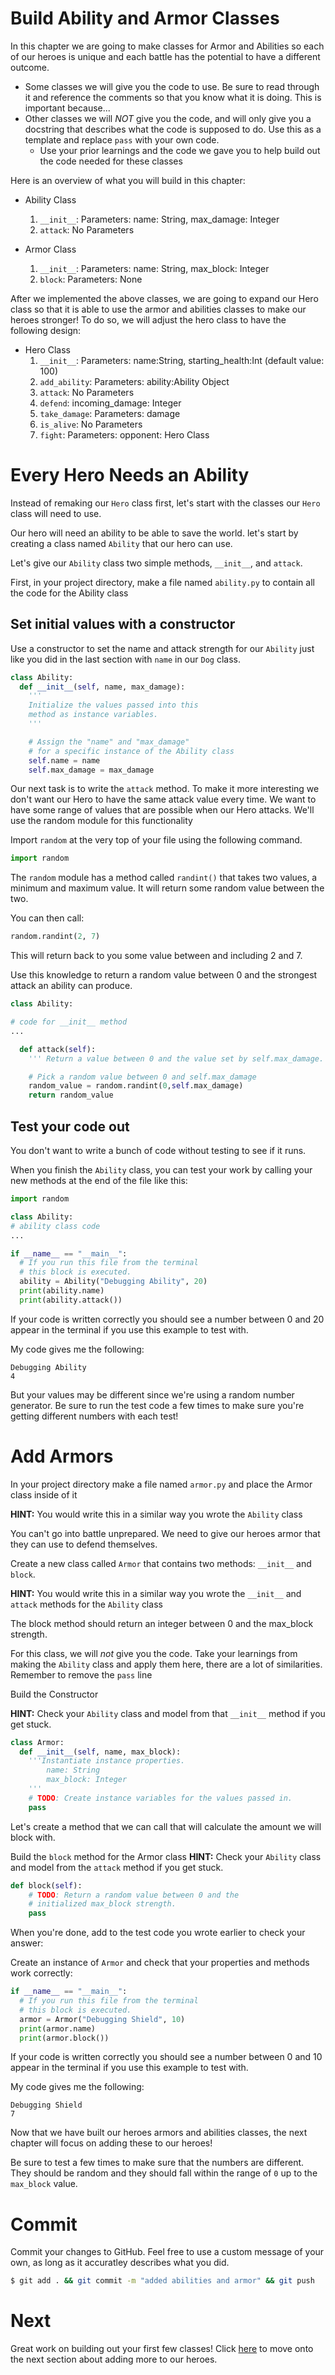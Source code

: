 # Build Ability and Armor Classes

In this chapter we are going to make classes for Armor and Abilities so each of our heroes is unique and each battle has the potential to have a different outcome.

- Some classes we will give you the code to use. Be sure to read through it and reference the comments so that you know what it is doing. This is important because...
- Other classes we will _NOT_ give you the code, and will only give you a docstring that describes what the code is supposed to do. Use this as a template and replace `pass` with your own code.
  - Use your prior learnings and the code we gave you to help build out the code needed for these classes

Here is an overview of what you will build in this chapter:

* Ability Class
  1. `__init__`: Parameters: name: String, max_damage: Integer
  2. `attack`: No Parameters

* Armor Class
  1. `__init__`: Parameters: name: String, max_block: Integer
  2. `block`: Parameters: None

After we implemented the above classes, we are going to expand our Hero class so that it is able to use the armor and abilities classes to make our heroes stronger! To do so, we will adjust the hero class to have the following design:

* Hero Class
  1. `__init__`: Parameters: name:String, starting_health:Int (default value: 100)
  2. `add_ability`: Parameters: ability:Ability Object
  3. `attack`:  No Parameters
  4. `defend`: incoming_damage: Integer
  5. `take_damage`: Parameters: damage
  6. `is_alive`: No Parameters
  7. `fight`: Parameters: opponent: Hero Class  


# Every Hero Needs an Ability

Instead of remaking our `Hero` class first, let's start with the classes our `Hero` class will need to use.

Our hero will need an ability to be able to save the world. let's start by creating a class named `Ability` that our hero can use.

Let's give our `Ability` class two simple methods, `__init__`, and `attack`.

First, in your project directory, make a file named `ability.py` to contain all the code for the Ability class

## Set initial values with a constructor

Use a constructor to set the name and attack strength for our `Ability` just like you did in the last section with `name` in our `Dog` class.

```python
class Ability:
  def __init__(self, name, max_damage):
    '''
    Initialize the values passed into this
    method as instance variables.
    '''

    # Assign the "name" and "max_damage"
    # for a specific instance of the Ability class
    self.name = name
    self.max_damage = max_damage
```

Our next task is to write the `attack` method. To make it more interesting we don't want our Hero to have the same attack value every time. We want to have some range of values that are possible when our Hero attacks. We'll use the random module for this functionality

Import `random` at the very top of your file using the following command.

```python
import random
```

The `random` module has a method called `randint()` that takes two values, a minimum and maximum value. It will return some random value between the two.

You can then call:

```python
random.randint(2, 7)
```

This will return back to you some value between and including 2 and 7.

Use this knowledge to return a random value between 0 and the strongest attack an ability can produce.

```python
class Ability:

# code for __init__ method
...

  def attack(self):
    ''' Return a value between 0 and the value set by self.max_damage.'''

    # Pick a random value between 0 and self.max_damage
    random_value = random.randint(0,self.max_damage)
    return random_value
```

## Test your code out

You don't want to write a bunch of code without testing to see if it runs.

When you finish the `Ability` class, you can test your work by calling your new methods at the end of the file like this:

```python
import random

class Ability:
# ability class code
...

if __name__ == "__main__":
  # If you run this file from the terminal
  # this block is executed.
  ability = Ability("Debugging Ability", 20)
  print(ability.name)
  print(ability.attack())
```

If your code is written correctly you should see a number between 0 and 20 appear in the terminal if you use this example to test with.

My code gives me the following:

```
Debugging Ability
4
```

But your values may be different since we're using a random number generator. Be sure to run the test code a few times to make sure you're getting different numbers with each test!

# Add Armors

In your project directory make a file named `armor.py` and place the Armor class inside of it

**HINT:** You would write this in a similar way you  wrote the `Ability` class

You can't go into battle unprepared. We need to give our heroes armor that they can use to defend themselves.

Create a new class called `Armor` that contains two methods: `__init__` and `block`.

**HINT:** You would write this in a similar way you  wrote the `__init__` and `attack` methods for the `Ability` class

The block method should return an integer between 0 and the max_block strength.

For this class, we will _not_ give you the code. Take your learnings from making the `Ability` class and apply them here, there are a lot of similarities. Remember to remove the `pass` line

Build the Constructor

**HINT:** Check your `Ability` class and model from that `__init__` method if you get stuck.

```python
class Armor:
  def __init__(self, name, max_block):
    '''Instantiate instance properties.
        name: String
        max_block: Integer
    '''
    # TODO: Create instance variables for the values passed in.
    pass
```

Let's create a method that we can call that will calculate the amount we will block with.

Build the `block` method for the Armor class
**HINT:** Check your `Ability` class and model from the `attack` method if you get stuck.

```python
def block(self):
    # TODO: Return a random value between 0 and the
    # initialized max_block strength.
    pass
```

When you're done, add to the test code you wrote earlier to check your answer:

Create an instance of `Armor` and check that your properties and methods work correctly:

```python
if __name__ == "__main__":
  # If you run this file from the terminal
  # this block is executed.
  armor = Armor("Debugging Shield", 10)
  print(armor.name)
  print(armor.block())
```

If your code is written correctly you should see a number between 0 and 10 appear in the terminal if you use this example to test with.

My code gives me the following:

```
Debugging Shield
7
```

Now that we have built our heroes armors and abilities classes, the next chapter will focus on adding these to our heroes!

Be sure to test a few times to make sure that the numbers are different. They should be random and they should fall within the range of `0` up to the `max_block` value.

# Commit

Commit your changes to GitHub. Feel free to use a custom message of your own, as long as it accuratley describes what you did.

```bash
$ git add . && git commit -m "added abilities and armor" && git push
```

# Next

Great work on building out your first few classes! Click [here](../P03-Adding-To-Our-Heroes/) to move onto the next section about adding more to our heroes.
